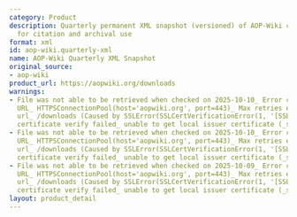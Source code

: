 ```yaml
---
category: Product
description: Quarterly permanent XML snapshot (versioned) of AOP-Wiki content suitable
  for citation and archival use
format: xml
id: aop-wiki.quarterly-xml
name: AOP-Wiki Quarterly XML Snapshot
original_source:
- aop-wiki
product_url: https://aopwiki.org/downloads
warnings:
- File was not able to be retrieved when checked on 2025-10-10_ Error connecting to
  URL_ HTTPSConnectionPool(host='aopwiki.org', port=443)_ Max retries exceeded with
  url_ /downloads (Caused by SSLError(SSLCertVerificationError(1, '[SSL_ CERTIFICATE_VERIFY_FAILED]
  certificate verify failed_ unable to get local issuer certificate (_ssl.c_1000)')))
- File was not able to be retrieved when checked on 2025-10-10_ Error connecting to
  URL_ HTTPSConnectionPool(host='aopwiki.org', port=443)_ Max retries exceeded with
  url_ /downloads (Caused by SSLError(SSLCertVerificationError(1, '[SSL_ CERTIFICATE_VERIFY_FAILED]
  certificate verify failed_ unable to get local issuer certificate (_ssl.c_1017)')))
- File was not able to be retrieved when checked on 2025-10-09_ Error connecting to
  URL_ HTTPSConnectionPool(host='aopwiki.org', port=443)_ Max retries exceeded with
  url_ /downloads (Caused by SSLError(SSLCertVerificationError(1, '[SSL_ CERTIFICATE_VERIFY_FAILED]
  certificate verify failed_ unable to get local issuer certificate (_ssl.c_1017)')))
layout: product_detail
---
```

